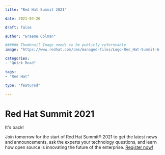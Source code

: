 ```yaml
--- 
title: "Red Hat Summit 2021"

date: 2021-04-26

draft: false

author: "Graeme Colman"

###### Thumbnail Image needs to be publicly referncable
image: "https://www.redhat.com/cms/managed-files/Logo-Red_Hat-Summit-A-Standard-RGB-02.svg"

categories:
- "Quick Read"

tags:
- "Red Hat"

type: "featured"

---
```


# Red Hat Summit 2021

It's back! 

Join tomorrow for the start of Red Hat Summit® 2021 to get the latest news and announcements, ask the experts your technology questions, and learn how open source is innovating the future of the enterprise. [Register now!](https://reg.rainfocus.com/flow/redhat/sum21/regGeneralAttendee/login)




        
